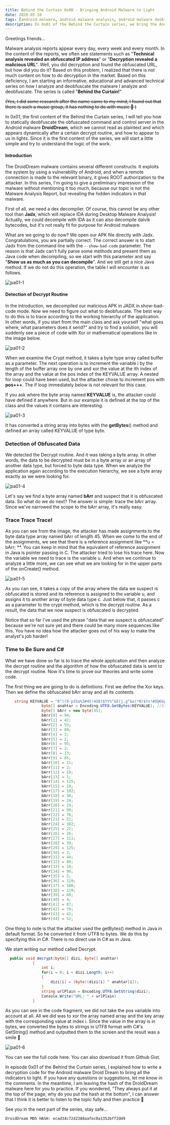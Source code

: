```yaml
---
title: Behind the Curtain 0x00 - Bringing Android Malware to Light
date: 2020-05-10
tags: [android malware, android malware analysis, android malware deobfuscation, droiddream, droidream malware analysis, malware deobfuscation]
description: In 0x01 of the Behind the Curtain series, we bring the Android pest to light.
---
```


Greetings friends...

Malware analysis reports appear every day, every week and every month. In the content of the reports, we often see statements such as "**Technical analysis revealed an obfuscated IP address**" or "**Decryption revealed a malicious URL**". Well, you did decryption and found the obfuscated URL, but how did you do it? Based on this problem, I realized that there is not much content on how to do decryption in the market. Based on this deficiency, I am starting an informative, educational and advanced technical series on how I analyze and deobfuscate the malware I analyze and deobfuscate. The series is called "**Behind the Curtain!**"

~~(Yes, I did some research after the name came to my mind, I found out that there is such a music group, it has nothing to do with music 🙂 )~~

In 0x01, the first content of the Behind the Curtain series, I will tell you how to statically deobfuscate the obfuscated command and control server in the Android malware **DroidDream**, which we cannot read as plaintext and which appears dynamically after a certain decrypt routine, and how to appear to us in lights. Since it is the first content of the series, we will start a little simple and try to understand the logic of the work.

#### Introduction

The DroidDream malware contains several different constructs. It exploits the system by using a vulnerability of Android, and when a remote connection is made to the relevant binary, it gives ROOT authorization to the attacker. In this series, I'm going to give a preliminary impression of the malware without mentioning it too much, because our topic is not the Malware Analysis Report, but revealing the hidden indicators in that malware. 

First of all, we need a dex decompiler. Of course, this cannot be any other tool than **Jadx**, which will replace IDA during Desktop Malware Analysis! Actually, we could decompile with IDA as it can also decompile dalvik bytecodes, but it's not really fit for purpose for Android malware.  

What are we going to do now? We open our APK file directly with Jadx. Congratulations, you are partially correct. The correct answer is to start Jadx from the command line with the `--show-bad-code` parameter. The reason is that Jadx can't fully parse some methods and present them as Java code when decompiling, so we start with this parameter and say "**Show us as much as you can decompile**". And we still get a nice Java method. If we do not do this operation, the table I will encounter is as follows.

![pa01-1](img/pa01-1.png)

#### Detection of Decrypt Routine

In the introduction, we decompiled our malicious APK in JADX in show-bad-code mode. Now we need to figure out what to deobfuscate. The best way to do this is to trace according to the working hierarchy of the application. In other words, if you start from the main class and ask yourself "what goes where, what parameters does it send?" and try to find a solution, you will suddenly see a piece of code with Xor or mathematical operations like in the image below.

![pa01-2](img/pa01-2.png)

When we examine the Crypt method, it takes a byte type array called buffer as a parameter. The next operation is to increment the variable i by the length of the buffer array one by one and xor the value at the ith index of the array and the value at the pos index of the KEYVALUE array. A nested for loop could have been used, but the attacker chose to increment pos with **pos+++**. The if loop immediately below is not relevant for this case. 

If you ask where the byte array named **KEYVALUE** is, the attacker could have defined it anywhere. But in our example it is defined at the top of the class and the values it contains are interesting.

![pa01-3](img/pa01-3.png)

It has converted a string array into bytes with the **getBytes**() method and defined an array called KEYVALUE of type byte.

### Detection of Obfuscated Data

We detected the Decrypt routine. And it was taking a byte array. In other words, the data to be decrypted must be in a byte array or an array of another data type, but forced to byte data type. When we analyze the application again according to the execution hierarchy, we see a byte array exactly as we were looking for.

![pa01-4](img/pa01-4.png)

Let's say we find a byte array named **bArr** and suspect that it is obfuscated data. So what do we do next? The answer is simple: trace the bArr array. Since we've narrowed the scope to the bArr array, it's really easy.

### Trace Trace Trace!

As you can see from the image, the attacker has made assignments to the byte data type array named bArr of length 45. When we come to the end of the assignments, we see that there is a reference assignment like **u = bArr; **. You can keep in mind that the equivalent of reference assignment in Java is pointer passing in C. The attacker tried to lose his trace here. Now the variable we need to trace is the variable u. And when we continue to analyze a little more, we can see what we are looking for in the upper parts of the onCreate() method.

![pa01-5](img/pa01-5.png)

As you can see, it takes a copy of the array where the data we suspect is obfuscated is stored and its reference is assigned to the variable u, and assigns it to another array of byte data type c. Just below that, it passes c as a parameter to the crypt method, which is the decrypt routine. As a result, the data that we now suspect is obfuscated is decrypted. 

Notice that so far I've used the phrase "data that we suspect is obfuscated" because we're not sure yet and there could be many more sequences like this. You have no idea how the attacker goes out of his way to make the analyst's job harder!

### Time to Be Sure and C#

What we have done so far is to trace the whole application and then analyze the decrypt routine and the algorithm of how the obfuscated data is sent to the decrypt routine. Now it's time to prove our theories and write some code. 

The first thing we are going to do is definitions. First we define the Xor keys. Then we define the obfuscated bArr array and all its contents.

```csharp
    string KEYVALUE = "6^)(9-p35a%3#4S!4S0)$Yt%^&5(j.g^&o(*0)$Yv!#O@6GpG@=+3j.&6^)(0-=1";
                byte[] anahtar = Encoding.UTF8.GetBytes(KEYVALUE); //Stringi byte olarak alıyoruz.
                byte[] bArr = new byte[45];
                bArr[0] = 94;
                bArr[1] = 42;
                bArr[2] = 93;
                bArr[3] = 88;
                bArr[4] = 3;
                bArr[5] = 2;
                bArr[6] = 95;
                bArr[7] = 2;
                bArr[8] = 13;
                bArr[9] = 85;
                bArr[10] = 11;
                bArr[11] = 2;
                bArr[12] = 19;
                bArr[13] = 1;
                bArr[14] = 125;
                bArr[15] = 19;
                bArr[17] = 102;
                bArr[18] = 30;
                bArr[19] = 24;
                bArr[20] = 19;
                bArr[21] = 99;
                bArr[22] = 76;
                bArr[23] = 21;
                bArr[24] = 102;
                bArr[25] = 22;
                bArr[26] = 26;
                bArr[27] = 111;
                bArr[28] = 39;
                bArr[29] = 125;
                bArr[30] = 2;
                bArr[31] = 44;
                bArr[32] = 80;
                bArr[33] = 10;
                bArr[34] = 90;
                bArr[35] = 5;
                bArr[36] = 119;
                bArr[37] = 100;
                bArr[38] = 119;
                bArr[39] = 60;
                bArr[40] = 4;
                bArr[41] = 87;
                bArr[42] = 79;
                bArr[43] = 42;
                bArr[44] = 52;
```
One thing to note is that the attacker used the getBytes() method in Java in default format. So he converted it from UTF8 to bytes. We do this by specifying this in C#. There is no direct use in C# as in Java.


We start writing our method called Decrypt.

```csharp
  public void decrypt(byte[] dizi, byte[] anahtar)
            {
                int i;
                for(i = 0; i < dizi.Length; i++)
                {
                    dizi[i] = (byte)(dizi[i] ^ anahtar[i]);
                }
                string urlPlain = Encoding.UTF8.GetString(dizi); 
                Console.Write("URL: " + urlPlain)
            }
```

As you can see in the code fragment, we did not take the pos variable into account at all. All we did was to xor the array named array and the key array with the corresponding value at index i.  Since the value in the array is in bytes, we converted the bytes to strings in UTF8 format with C#'s GetString() method and outputted them to the screen and the result was a smile 🙂

![pa01-6](img/pa01-6.png)

You can see the full code here. You can also download it from Github Gist. 

In episode 0x01 of the Behind the Curtain series, I explained how to write a decryption code for the Android malware Droid Dream to bring all the indicators to light. If you have any questions or suggestions, let me know in the comments. In the meantime, I am leaving the hash of the DroidDream malware here for you to practice. If you wondered, "They always put it at the top of the page, why do you put the hash at the bottom", I can answer that I think it is better to listen to the topic fully and then practice 🙂 

See you in the next part of the series, stay safe...

`DroidDream MD5 HASH: ecad34c72d2388aafec0a1352bff2dd9 `